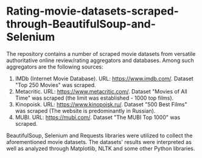# Rating-movie-datasets-scraped-through-BeautifulSoup-and-Selenium
The repository contains a number of scraped movie datasets from versatile authoritative online review/rating aggregators and databases.
Among such aggregators are the following sources:
1. IMDb (Internet Movie Database). URL: https://www.imdb.com/. Dataset "Top 250 Movies" was scraped.
2. Metacritic. URL: https://www.metacritic.com/. Dataset "Movies of All Time" was scraped (the limit was established - 1000 top films).
3. Kinopoisk. URL: https://www.kinopoisk.ru/. Dataset "500 Best Films" was scraped (The website is predominantly in Russian).
4. MUBI. URL: https://mubi.com/. Dataset "The MUBI Top 1000" was scraped.

BeautifulSoup, Selenium and Requests libraries were utilized to collect the aforementioned movie datasets.
The datasets' results were interpreted as well as analyzed through Matplotlib, NLTK and some other Python libraries.
